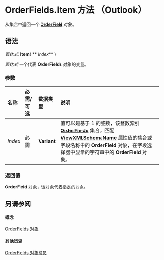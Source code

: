 
# OrderFields.Item 方法 （Outlook）

从集合中返回一个  **[OrderField](4ae32270-bde9-3178-bca3-f8d145779d3d.md)** 对象。


## 语法

 _表达式_. **Item**( ** _Index_** )

 _表达式_ 一个代表 **OrderFields** 对象的变量。


### 参数



|**名称**|**必需/可选**|**数据类型**|**说明**|
|:-----|:-----|:-----|:-----|
| _Index_|必需|**Variant**|值可以是基于 1 的整数，该整数索引 **[OrderFields](e115fb80-352d-fd2e-c1c3-d266776fe122.md)** 集合，匹配 **[ViewXMLSchemaName](a88c22ff-3d30-a4f2-87f6-6c32c1c2acb7.md)** 属性值的集合或字段名称中的 **OrderField** 对象，在字段选择器中显示的字符串中的 **OrderField** 对象。|

### 返回值

 **OrderField** 对象，该对象代表指定的对象。


## 另请参阅


#### 概念


[OrderFields 对象](e115fb80-352d-fd2e-c1c3-d266776fe122.md)
#### 其他资源


[OrderFields 对象成员](c6783e6a-ba75-3768-37f7-274ed6df0a49.md)